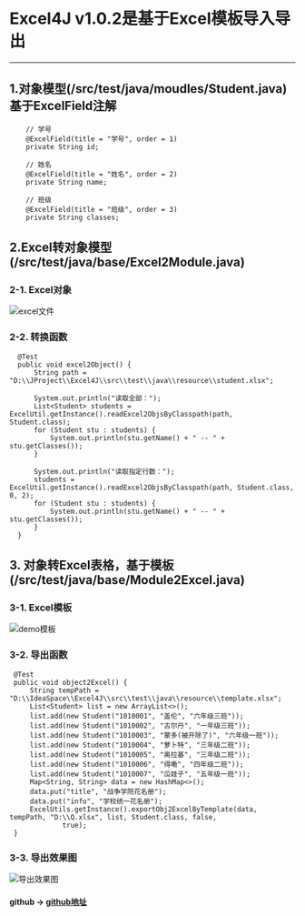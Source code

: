 # Excel4J v1.0.2是基于Excel模板导入导出
---
## 1.对象模型(/src/test/java/moudles/Student.java)  基于ExcelField注解
```
    // 学号
    @ExcelField(title = "学号", order = 1)
    private String id;

    // 姓名
    @ExcelField(title = "姓名", order = 2)
    private String name;

    // 班级
    @ExcelField(title = "班级", order = 3)
    private String classes;

```

## 2.Excel转对象模型(/src/test/java/base/Excel2Module.java)
### 2-1. Excel对象
  ![excel文件](https://raw.githubusercontent.com/Crab2died/Excel4J/master/src/test/java/resource/image/excel_import.png)
### 2-2. 转换函数
  ```
    @Test
    public void excel2Object() {
        String path = "D:\\JProject\\Excel4J\\src\\test\\java\\resource\\student.xlsx";

        System.out.println("读取全部：");
        List<Student> students = ExcelUtil.getInstance().readExcel2ObjsByClasspath(path, Student.class);
        for (Student stu : students) {
            System.out.println(stu.getName() + " -- " + stu.getClasses());
        }

        System.out.println("读取指定行数：");
        students = ExcelUtil.getInstance().readExcel2ObjsByClasspath(path, Student.class, 0, 2);
        for (Student stu : students) {
            System.out.println(stu.getName() + " -- " + stu.getClasses());
        }
    }
  ```
  
## 3. 对象转Excel表格，基于模板(/src/test/java/base/Module2Excel.java)
### 3-1. Excel模板
![demo模板](https://raw.githubusercontent.com/Crab2died/Excel4J/master/src/test/java/resource/image/export_template_v1.0.2.png)
### 3-2. 导出函数
   ```
    @Test
    public void object2Excel() {
        String tempPath = "D:\\IdeaSpace\\Excel4J\\src\\test\\java\\resource\\template.xlsx";
        List<Student> list = new ArrayList<>();
        list.add(new Student("1010001", "盖伦", "六年级三班"));
        list.add(new Student("1010002", "古尔丹", "一年级三班"));
        list.add(new Student("1010003", "蒙多(被开除了)", "六年级一班"));
        list.add(new Student("1010004", "萝卜特", "三年级二班"));
        list.add(new Student("1010005", "奥拉基", "三年级二班"));
        list.add(new Student("1010006", "得嘞", "四年级二班"));
        list.add(new Student("1010007", "瓜娃子", "五年级一班"));
        Map<String, String> data = new HashMap<>();
        data.put("title", "战争学院花名册");
        data.put("info", "学校统一花名册");
        ExcelUtils.getInstance().exportObj2ExcelByTemplate(data, tempPath, "D:\\Q.xlsx", list, Student.class, false,
                true);
    }
   ```
### 3-3. 导出效果图
![导出效果图](https://raw.githubusercontent.com/Crab2died/Excel4J/master/src/test/java/resource/image/export_v1.0.2.png)

#### github -> [github地址](https://github.com/Crab2died/Excel4J)
